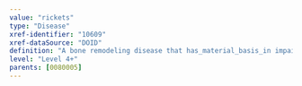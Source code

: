 ```yaml
---
value: "rickets"
type: "Disease"
xref-identifier: "10609"
xref-dataSource: "DOID"
definition: "A bone remodeling disease that has_material_basis_in impaired mineralization or calcification of bones before epiphyseal closure due to deficiency or impaired metabolism of vitamin D, phosphorus or calcium which results_in softening and deformity located_in bone.|Xref MGI."
level: "Level 4+"
parents: [0080005]
---
```

